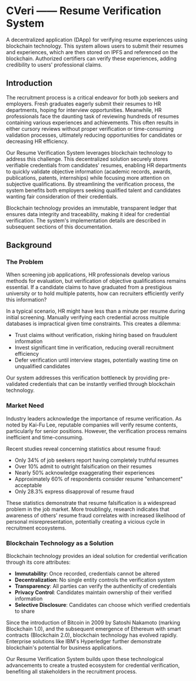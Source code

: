 # CVeri —— Resume Verification System

A decentralized application (DApp) for verifying resume experiences using blockchain technology. This system allows users to submit their resumes and experiences, which are then stored on IPFS and referenced on the blockchain. Authorized certifiers can verify these experiences, adding credibility to users' professional claims.

## Introduction

The recruitment process is a critical endeavor for both job seekers and employers. Fresh graduates eagerly submit their resumes to HR departments, hoping for interview opportunities. Meanwhile, HR professionals face the daunting task of reviewing hundreds of resumes containing various experiences and achievements. This often results in either cursory reviews without proper verification or time-consuming validation processes, ultimately reducing opportunities for candidates or decreasing HR efficiency.

Our Resume Verification System leverages blockchain technology to address this challenge. This decentralized solution securely stores verifiable credentials from candidates' resumes, enabling HR departments to quickly validate objective information (academic records, awards, publications, patents, internships) while focusing more attention on subjective qualifications. By streamlining the verification process, the system benefits both employers seeking qualified talent and candidates wanting fair consideration of their credentials.

Blockchain technology provides an immutable, transparent ledger that ensures data integrity and traceability, making it ideal for credential verification. The system's implementation details are described in subsequent sections of this documentation.

## Background

### The Problem

When screening job applications, HR professionals develop various methods for evaluation, but verification of objective qualifications remains essential. If a candidate claims to have graduated from a prestigious university or to hold multiple patents, how can recruiters efficiently verify this information?

In a typical scenario, HR might have less than a minute per resume during initial screening. Manually verifying each credential across multiple databases is impractical given time constraints. This creates a dilemma:

- Trust claims without verification, risking hiring based on fraudulent information
- Invest significant time in verification, reducing overall recruitment efficiency
- Defer verification until interview stages, potentially wasting time on unqualified candidates

Our system addresses this verification bottleneck by providing pre-validated credentials that can be instantly verified through blockchain technology.

### Market Need

Industry leaders acknowledge the importance of resume verification. As noted by Kai-Fu Lee, reputable companies will verify resume contents, particularly for senior positions. However, the verification process remains inefficient and time-consuming.

Recent studies reveal concerning statistics about resume fraud:

- Only 34% of job seekers report having completely truthful resumes
- Over 10% admit to outright falsification on their resumes
- Nearly 50% acknowledge exaggerating their experiences
- Approximately 60% of respondents consider resume "enhancement" acceptable
- Only 28.3% express disapproval of resume fraud

These statistics demonstrate that resume falsification is a widespread problem in the job market. More troublingly, research indicates that awareness of others' resume fraud correlates with increased likelihood of personal misrepresentation, potentially creating a vicious cycle in recruitment ecosystems.

### Blockchain Technology as a Solution

Blockchain technology provides an ideal solution for credential verification through its core attributes:

- **Immutability**: Once recorded, credentials cannot be altered
- **Decentralization**: No single entity controls the verification system
- **Transparency**: All parties can verify the authenticity of credentials
- **Privacy Control**: Candidates maintain ownership of their verified information
- **Selective Disclosure**: Candidates can choose which verified credentials to share

Since the introduction of Bitcoin in 2009 by Satoshi Nakamoto (marking Blockchain 1.0), and the subsequent emergence of Ethereum with smart contracts (Blockchain 2.0), blockchain technology has evolved rapidly. Enterprise solutions like IBM's Hyperledger further demonstrate blockchain's potential for business applications.

Our Resume Verification System builds upon these technological advancements to create a trusted ecosystem for credential verification, benefiting all stakeholders in the recruitment process.
